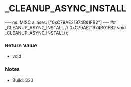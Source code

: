 # _CLEANUP_ASYNC_INSTALL

--- ns: MISC aliases: ["0xC79AE21974B01FB2"] --- ## _CLEANUP_ASYNC_INSTALL  // 0xC79AE21974B01FB2 void _CLEANUP_ASYNC_INSTALL();

### Return Value
* void

### Notes
* Build: 323

